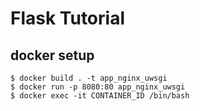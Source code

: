 # Flask Tutorial

## docker setup
```
$ docker build . -t app_nginx_uwsgi
$ docker run -p 8080:80 app_nginx_uwsgi
$ docker exec -it CONTAINER_ID /bin/bash
```
